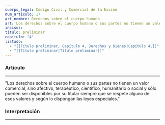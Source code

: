 ```yaml
---
cuerpo_legal: Código Civil y Comercial de la Nación
num_articulo: 17
art_nombre: Derechos sobre el cuerpo humano
art: Los derechos sobre el cuerpo humano o sus partes no tienen un valor comercial, sino afectivo, terapéutico, científico, humanitario o social y sólo pueden ser disponibles por su titular siempre que se respete alguno de esos valores y según lo dispongan las leyes especiales.
incisos: 
título: preliminar
capítulo: "4"
listado:
  - "[[Título preliminar, Capítulo 4, Derechos y bienes|Capítulo 4,]]"
  - "[[Título preliminar|Título preliminar]]"
---
```

### Artículo
---
"Los derechos sobre el cuerpo humano o sus partes no tienen un valor comercial, sino afectivo, terapéutico, científico, humanitario o social y sólo pueden ser disponibles por su titular siempre que se respete alguno de esos valores y según lo dispongan las leyes especiales."


### Interpretación
---
